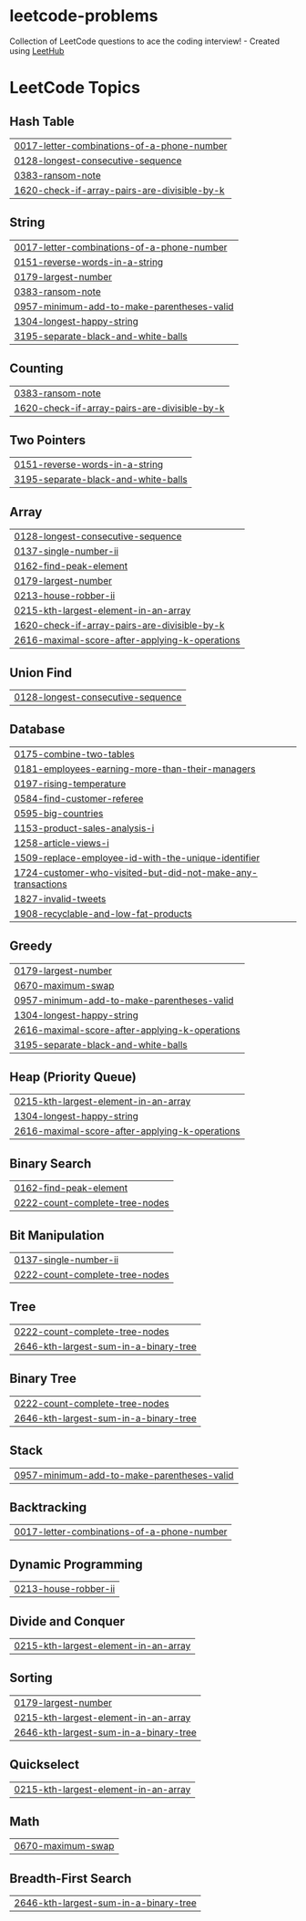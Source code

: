 # leetcode-problems
Collection of LeetCode questions to ace the coding interview! - Created using [LeetHub](https://github.com/QasimWani/LeetHub)

<!---LeetCode Topics Start-->
# LeetCode Topics
## Hash Table
|  |
| ------- |
| [0017-letter-combinations-of-a-phone-number](https://github.com/mehedi-iitdu/leetcode-problems/tree/master/0017-letter-combinations-of-a-phone-number) |
| [0128-longest-consecutive-sequence](https://github.com/mehedi-iitdu/leetcode-problems/tree/master/0128-longest-consecutive-sequence) |
| [0383-ransom-note](https://github.com/mehedi-iitdu/leetcode-problems/tree/master/0383-ransom-note) |
| [1620-check-if-array-pairs-are-divisible-by-k](https://github.com/mehedi-iitdu/leetcode-problems/tree/master/1620-check-if-array-pairs-are-divisible-by-k) |
## String
|  |
| ------- |
| [0017-letter-combinations-of-a-phone-number](https://github.com/mehedi-iitdu/leetcode-problems/tree/master/0017-letter-combinations-of-a-phone-number) |
| [0151-reverse-words-in-a-string](https://github.com/mehedi-iitdu/leetcode-problems/tree/master/0151-reverse-words-in-a-string) |
| [0179-largest-number](https://github.com/mehedi-iitdu/leetcode-problems/tree/master/0179-largest-number) |
| [0383-ransom-note](https://github.com/mehedi-iitdu/leetcode-problems/tree/master/0383-ransom-note) |
| [0957-minimum-add-to-make-parentheses-valid](https://github.com/mehedi-iitdu/leetcode-problems/tree/master/0957-minimum-add-to-make-parentheses-valid) |
| [1304-longest-happy-string](https://github.com/mehedi-iitdu/leetcode-problems/tree/master/1304-longest-happy-string) |
| [3195-separate-black-and-white-balls](https://github.com/mehedi-iitdu/leetcode-problems/tree/master/3195-separate-black-and-white-balls) |
## Counting
|  |
| ------- |
| [0383-ransom-note](https://github.com/mehedi-iitdu/leetcode-problems/tree/master/0383-ransom-note) |
| [1620-check-if-array-pairs-are-divisible-by-k](https://github.com/mehedi-iitdu/leetcode-problems/tree/master/1620-check-if-array-pairs-are-divisible-by-k) |
## Two Pointers
|  |
| ------- |
| [0151-reverse-words-in-a-string](https://github.com/mehedi-iitdu/leetcode-problems/tree/master/0151-reverse-words-in-a-string) |
| [3195-separate-black-and-white-balls](https://github.com/mehedi-iitdu/leetcode-problems/tree/master/3195-separate-black-and-white-balls) |
## Array
|  |
| ------- |
| [0128-longest-consecutive-sequence](https://github.com/mehedi-iitdu/leetcode-problems/tree/master/0128-longest-consecutive-sequence) |
| [0137-single-number-ii](https://github.com/mehedi-iitdu/leetcode-problems/tree/master/0137-single-number-ii) |
| [0162-find-peak-element](https://github.com/mehedi-iitdu/leetcode-problems/tree/master/0162-find-peak-element) |
| [0179-largest-number](https://github.com/mehedi-iitdu/leetcode-problems/tree/master/0179-largest-number) |
| [0213-house-robber-ii](https://github.com/mehedi-iitdu/leetcode-problems/tree/master/0213-house-robber-ii) |
| [0215-kth-largest-element-in-an-array](https://github.com/mehedi-iitdu/leetcode-problems/tree/master/0215-kth-largest-element-in-an-array) |
| [1620-check-if-array-pairs-are-divisible-by-k](https://github.com/mehedi-iitdu/leetcode-problems/tree/master/1620-check-if-array-pairs-are-divisible-by-k) |
| [2616-maximal-score-after-applying-k-operations](https://github.com/mehedi-iitdu/leetcode-problems/tree/master/2616-maximal-score-after-applying-k-operations) |
## Union Find
|  |
| ------- |
| [0128-longest-consecutive-sequence](https://github.com/mehedi-iitdu/leetcode-problems/tree/master/0128-longest-consecutive-sequence) |
## Database
|  |
| ------- |
| [0175-combine-two-tables](https://github.com/mehedi-iitdu/leetcode-problems/tree/master/0175-combine-two-tables) |
| [0181-employees-earning-more-than-their-managers](https://github.com/mehedi-iitdu/leetcode-problems/tree/master/0181-employees-earning-more-than-their-managers) |
| [0197-rising-temperature](https://github.com/mehedi-iitdu/leetcode-problems/tree/master/0197-rising-temperature) |
| [0584-find-customer-referee](https://github.com/mehedi-iitdu/leetcode-problems/tree/master/0584-find-customer-referee) |
| [0595-big-countries](https://github.com/mehedi-iitdu/leetcode-problems/tree/master/0595-big-countries) |
| [1153-product-sales-analysis-i](https://github.com/mehedi-iitdu/leetcode-problems/tree/master/1153-product-sales-analysis-i) |
| [1258-article-views-i](https://github.com/mehedi-iitdu/leetcode-problems/tree/master/1258-article-views-i) |
| [1509-replace-employee-id-with-the-unique-identifier](https://github.com/mehedi-iitdu/leetcode-problems/tree/master/1509-replace-employee-id-with-the-unique-identifier) |
| [1724-customer-who-visited-but-did-not-make-any-transactions](https://github.com/mehedi-iitdu/leetcode-problems/tree/master/1724-customer-who-visited-but-did-not-make-any-transactions) |
| [1827-invalid-tweets](https://github.com/mehedi-iitdu/leetcode-problems/tree/master/1827-invalid-tweets) |
| [1908-recyclable-and-low-fat-products](https://github.com/mehedi-iitdu/leetcode-problems/tree/master/1908-recyclable-and-low-fat-products) |
## Greedy
|  |
| ------- |
| [0179-largest-number](https://github.com/mehedi-iitdu/leetcode-problems/tree/master/0179-largest-number) |
| [0670-maximum-swap](https://github.com/mehedi-iitdu/leetcode-problems/tree/master/0670-maximum-swap) |
| [0957-minimum-add-to-make-parentheses-valid](https://github.com/mehedi-iitdu/leetcode-problems/tree/master/0957-minimum-add-to-make-parentheses-valid) |
| [1304-longest-happy-string](https://github.com/mehedi-iitdu/leetcode-problems/tree/master/1304-longest-happy-string) |
| [2616-maximal-score-after-applying-k-operations](https://github.com/mehedi-iitdu/leetcode-problems/tree/master/2616-maximal-score-after-applying-k-operations) |
| [3195-separate-black-and-white-balls](https://github.com/mehedi-iitdu/leetcode-problems/tree/master/3195-separate-black-and-white-balls) |
## Heap (Priority Queue)
|  |
| ------- |
| [0215-kth-largest-element-in-an-array](https://github.com/mehedi-iitdu/leetcode-problems/tree/master/0215-kth-largest-element-in-an-array) |
| [1304-longest-happy-string](https://github.com/mehedi-iitdu/leetcode-problems/tree/master/1304-longest-happy-string) |
| [2616-maximal-score-after-applying-k-operations](https://github.com/mehedi-iitdu/leetcode-problems/tree/master/2616-maximal-score-after-applying-k-operations) |
## Binary Search
|  |
| ------- |
| [0162-find-peak-element](https://github.com/mehedi-iitdu/leetcode-problems/tree/master/0162-find-peak-element) |
| [0222-count-complete-tree-nodes](https://github.com/mehedi-iitdu/leetcode-problems/tree/master/0222-count-complete-tree-nodes) |
## Bit Manipulation
|  |
| ------- |
| [0137-single-number-ii](https://github.com/mehedi-iitdu/leetcode-problems/tree/master/0137-single-number-ii) |
| [0222-count-complete-tree-nodes](https://github.com/mehedi-iitdu/leetcode-problems/tree/master/0222-count-complete-tree-nodes) |
## Tree
|  |
| ------- |
| [0222-count-complete-tree-nodes](https://github.com/mehedi-iitdu/leetcode-problems/tree/master/0222-count-complete-tree-nodes) |
| [2646-kth-largest-sum-in-a-binary-tree](https://github.com/mehedi-iitdu/leetcode-problems/tree/master/2646-kth-largest-sum-in-a-binary-tree) |
## Binary Tree
|  |
| ------- |
| [0222-count-complete-tree-nodes](https://github.com/mehedi-iitdu/leetcode-problems/tree/master/0222-count-complete-tree-nodes) |
| [2646-kth-largest-sum-in-a-binary-tree](https://github.com/mehedi-iitdu/leetcode-problems/tree/master/2646-kth-largest-sum-in-a-binary-tree) |
## Stack
|  |
| ------- |
| [0957-minimum-add-to-make-parentheses-valid](https://github.com/mehedi-iitdu/leetcode-problems/tree/master/0957-minimum-add-to-make-parentheses-valid) |
## Backtracking
|  |
| ------- |
| [0017-letter-combinations-of-a-phone-number](https://github.com/mehedi-iitdu/leetcode-problems/tree/master/0017-letter-combinations-of-a-phone-number) |
## Dynamic Programming
|  |
| ------- |
| [0213-house-robber-ii](https://github.com/mehedi-iitdu/leetcode-problems/tree/master/0213-house-robber-ii) |
## Divide and Conquer
|  |
| ------- |
| [0215-kth-largest-element-in-an-array](https://github.com/mehedi-iitdu/leetcode-problems/tree/master/0215-kth-largest-element-in-an-array) |
## Sorting
|  |
| ------- |
| [0179-largest-number](https://github.com/mehedi-iitdu/leetcode-problems/tree/master/0179-largest-number) |
| [0215-kth-largest-element-in-an-array](https://github.com/mehedi-iitdu/leetcode-problems/tree/master/0215-kth-largest-element-in-an-array) |
| [2646-kth-largest-sum-in-a-binary-tree](https://github.com/mehedi-iitdu/leetcode-problems/tree/master/2646-kth-largest-sum-in-a-binary-tree) |
## Quickselect
|  |
| ------- |
| [0215-kth-largest-element-in-an-array](https://github.com/mehedi-iitdu/leetcode-problems/tree/master/0215-kth-largest-element-in-an-array) |
## Math
|  |
| ------- |
| [0670-maximum-swap](https://github.com/mehedi-iitdu/leetcode-problems/tree/master/0670-maximum-swap) |
## Breadth-First Search
|  |
| ------- |
| [2646-kth-largest-sum-in-a-binary-tree](https://github.com/mehedi-iitdu/leetcode-problems/tree/master/2646-kth-largest-sum-in-a-binary-tree) |
<!---LeetCode Topics End-->